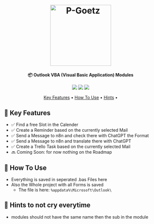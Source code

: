 <!-- Credit to https://www.readme-templates.com/#key-features -->

<h1 align="center">
  <br>
  <a href="https://p-goetz.de/"><img src="https://p-goetz.de/wp-content/uploads/2025/04/20250404_P-Goetz_DEV_logo.png" alt="P-Goetz" width="200"></a>
</h1>

<h4 align="center">📦 Outlook VBA (Visual Basic Application) Modules</h4>

<p align="center">
  <a href="https://p-goetz.de/"><img src="https://img.shields.io/badge/Version-1.0.0-blue"></a>
  <a href="https://p-goetz.de/"><img src="https://img.shields.io/badge/Author-Philipp_Goetz-yellow"></a>
  <a href="https://p-goetz.de/"><img src="https://img.shields.io/badge/uptime-100%25-brightgreen"></a>

</p>

<p align="center">
  <a href="#key-features">Key Features</a> •
  <a href="#how-to-use">How To Use</a> •
  <a href="#Hints-to-not-cry-everytime">Hints</a> •
</p>

<!-- Screenshot is optional -->
<!-- ![screenshot](https://raw.githubusercontent.com/amitmerchant1990/electron-markdownify/master/app/img/markdownify.gif) -->

## 🚀 Key Features

- ✅ Find a free Slot in the Calender
- ✅ Create a Reminder based on the currently selected Mail
- ✅ Send a Message to n8n and check there with ChatGPT the Format
- ✅ Send a Message to n8n and translate there with ChatGPT
- ✅ Create a Trello Task based on the currently selected Mail
- 🔜 Coming Soon: for now nothing on the Roadmap

## 🔧 How To Use

- Everything is saved in seperated .bas Files here
- Also the Whole project with all Forms is saved
  - The file is here: `%appdata%\Microsoft\Outlook\`

## 🤬 Hints to not cry everytime

- modules should not have the same name then the sub in the module
